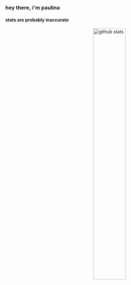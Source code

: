 ### hey there, i'm paulina

<!--
**thebaolin/thebaolin** is a ✨ _special_ ✨ repository because its `README.md` (this file) appears on your GitHub profile.

Here are some ideas to get you started:

- 🔭 I’m currently working on ...
- 🌱 I’m currently learning ...
- 👯 I’m looking to collaborate on ...
- 🤔 I’m looking for help with ...
- 💬 Ask me about ...
- 📫 How to reach me: ...
- 😄 Pronouns: ...
- ⚡ Fun fact: ...
-->

#### stats are probably inaccurate
<img src="https://github-readme-stats.vercel.app/api?username=thebaolin&show_icons=true&theme=gotham" alt="github stats" width="45%" align="right"/>
